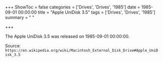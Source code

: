 +++
ShowToc = false
categories = ['Drives', 'Drives', '1985']
date = 1985-09-01 00:00:00
title = "Apple UniDisk 3.5"
tags = ['Drives', 'Drives', '1985']
summary = " "

+++

The Apple UniDisk 3.5 was released on 1985-09-01 00:00:00.

Source: `https://en.wikipedia.org/wiki/Macintosh_External_Disk_Drive#Apple_UniDisk_3.5`


